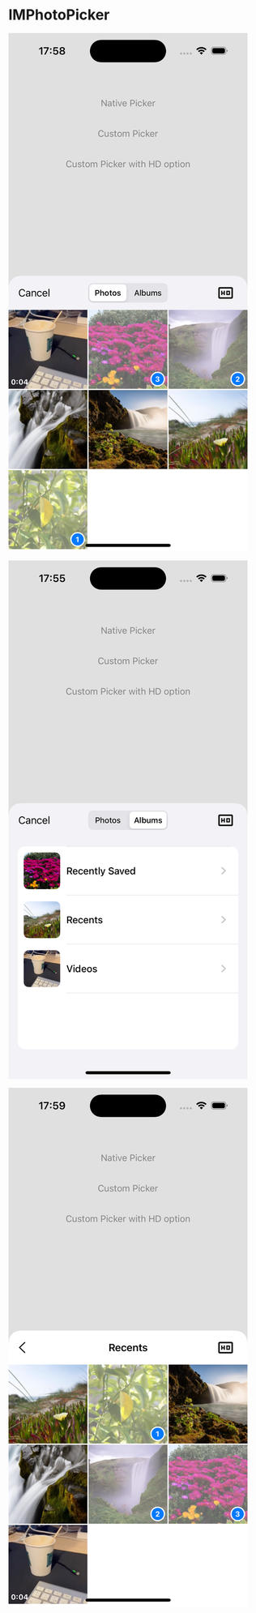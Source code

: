 # IMPhotoPicker

![](https://github.com/AlvaroBro/IMPhotoPicker/blob/main/Screenshot-1.png)


![](https://github.com/AlvaroBro/IMPhotoPicker/blob/main/Screenshot-2.png)


![](https://github.com/AlvaroBro/IMPhotoPicker/blob/main/Screenshot-3.png)
